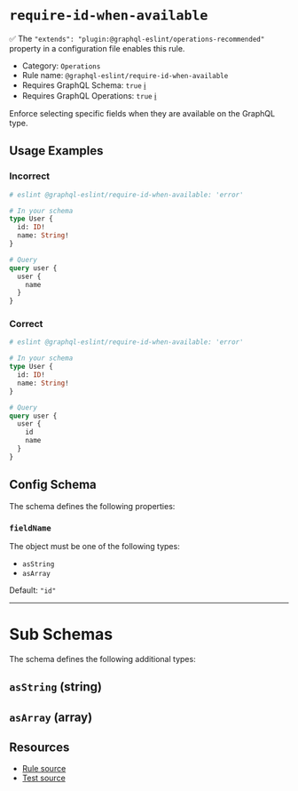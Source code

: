 # `require-id-when-available`

✅ The `"extends": "plugin:@graphql-eslint/operations-recommended"` property in a configuration file enables this rule.

- Category: `Operations`
- Rule name: `@graphql-eslint/require-id-when-available`
- Requires GraphQL Schema: `true` [ℹ️](../../README.md#extended-linting-rules-with-graphql-schema)
- Requires GraphQL Operations: `true` [ℹ️](../../README.md#extended-linting-rules-with-siblings-operations)

Enforce selecting specific fields when they are available on the GraphQL type.

## Usage Examples

### Incorrect

```graphql
# eslint @graphql-eslint/require-id-when-available: 'error'

# In your schema
type User {
  id: ID!
  name: String!
}

# Query
query user {
  user {
    name
  }
}
```

### Correct

```graphql
# eslint @graphql-eslint/require-id-when-available: 'error'

# In your schema
type User {
  id: ID!
  name: String!
}

# Query
query user {
  user {
    id
    name
  }
}
```

## Config Schema

The schema defines the following properties:

### `fieldName`

The object must be one of the following types:

* `asString`
* `asArray`

Default: `"id"`

---

# Sub Schemas

The schema defines the following additional types:

## `asString` (string)

## `asArray` (array)

## Resources

- [Rule source](../../packages/plugin/src/rules/require-id-when-available.ts)
- [Test source](../../packages/plugin/tests/require-id-when-available.spec.ts)
